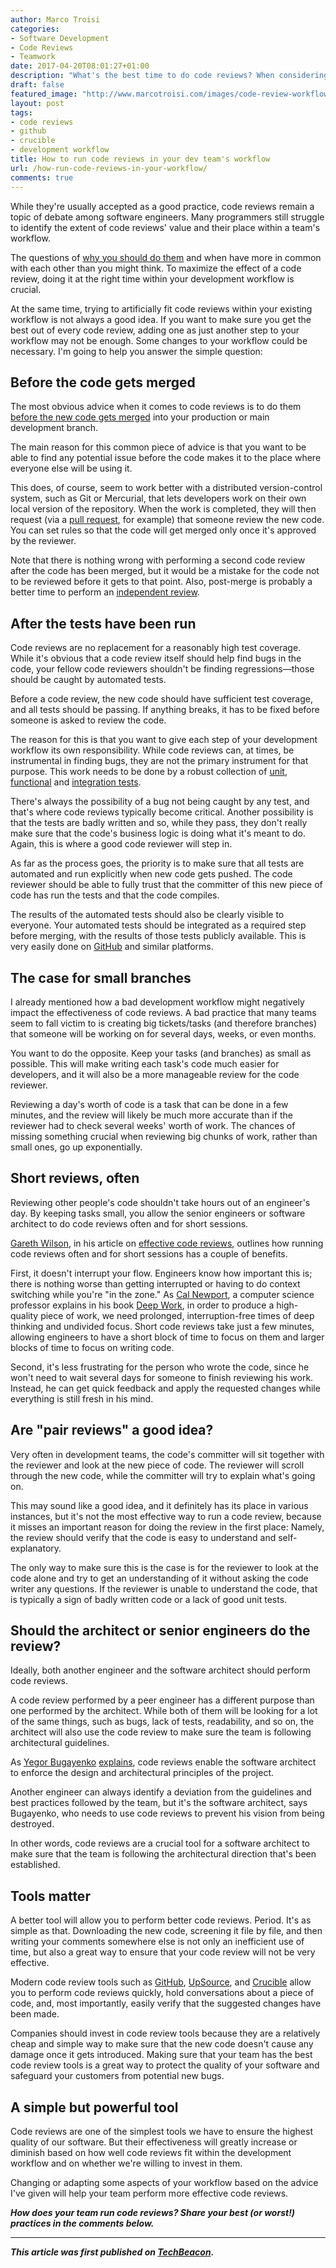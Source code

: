 ```yaml
---
author: Marco Troisi
categories:
- Software Development
- Code Reviews
- Teamwork
date: 2017-04-20T08:01:27+01:00
description: "What's the best time to do code reviews? When considering your development or DevOps workflow."
draft: false
featured_image: "http://www.marcotroisi.com/images/code-review-workflow.jpg"
layout: post
tags:
- code reviews
- github
- crucible
- development workflow
title: How to run code reviews in your dev team's workflow
url: /how-run-code-reviews-in-your-workflow/
comments: true
---
```


While they're usually accepted as a good practice, code reviews remain a topic of debate among software engineers. Many programmers still struggle to identify the extent of code reviews' value and their place within a team's workflow.

The questions of [why you should do them](http://marcotroisi.com/the-ethics-of-code-reviews/) and when have more in common with each other than you might think. To maximize the effect of a code review, doing it at the right time within your development workflow is crucial.

At the same time, trying to artificially fit code reviews within your existing workflow is not always a good idea. If you want to make sure you get the best out of every code review, adding one as just another step to your workflow may not be enough. Some changes to your workflow could be necessary. I'm going to help you answer the simple question:

## Before the code gets merged

The most obvious advice when it comes to code reviews is to do them [before the new code gets merged](http://softwareengineering.stackexchange.com/a/121665) into your production or main development branch.

The main reason for this common piece of advice is that you want to be able to find any potential issue before the code makes it to the place where everyone else will be using it.

This does, of course, seem to work better with a distributed version-control system, such as Git or Mercurial, that lets developers work on their own local version of the repository. When the work is completed, they will then request (via a [pull request](https://help.github.com/articles/about-pull-requests/), for example) that someone review the new code. You can set rules so that the code will get merged only once it's approved by the reviewer.

Note that there is nothing wrong with performing a second code review after the code has been merged, but it would be a mistake for the code not to be reviewed before it gets to that point. Also, post-merge is probably a better time to perform an [independent review](http://www.yegor256.com/2014/12/18/independent-technical-reviews.html).

## After the tests have been run

Code reviews are no replacement for a reasonably high test coverage. While it's obvious that a code review itself should help find bugs in the code, your fellow code reviewers shouldn't be finding regressions—those should be caught by automated tests.

Before a code review, the new code should have sufficient test coverage, and all tests should be passing. If anything breaks, it has to be fixed before someone is asked to review the code.

The reason for this is that you want to give each step of your development workflow its own responsibility. While code reviews can, at times, be instrumental in finding bugs, they are not the primary instrument for that purpose. This work needs to be done by a robust collection of [unit](https://en.wikipedia.org/wiki/Unit_testing), [functional](https://en.wikipedia.org/wiki/Functional_testing) and [integration tests](https://en.wikipedia.org/wiki/Integration_testing).

There's always the possibility of a bug not being caught by any test, and that's where code reviews typically become critical. Another possibility is that the tests are badly written and so, while they pass, they don't really make sure that the code's business logic is doing what it's meant to do. Again, this is where a good code reviewer will step in.

As far as the process goes, the priority is to make sure that all tests are automated and run explicitly when new code gets pushed. The code reviewer should be able to fully trust that the committer of this new piece of code has run the tests and that the code compiles.

The results of the automated tests should also be clearly visible to everyone. Your automated tests should be integrated as a required step before merging, with the results of those tests publicly available. This is very easily done on [GitHub](https://help.github.com/articles/enabling-required-status-checks/) and similar platforms.

## The case for small branches

I already mentioned how a bad development workflow might negatively impact the effectiveness of code reviews. A bad practice that many teams seem to fall victim to is creating big tickets/tasks (and therefore branches) that someone will be working on for several days, weeks, or even months.

You want to do the opposite. Keep your tasks (and branches) as small as possible. This will make writing each task's code much easier for developers, and it will also be a more manageable review for the code reviewer.

Reviewing a day's worth of code is a task that can be done in a few minutes, and the review will likely be much more accurate than if the reviewer had to check several weeks' worth of work. The chances of missing something crucial when reviewing big chunks of work, rather than small ones, go up exponentially.

## Short reviews, often

Reviewing other people's code shouldn't take hours out of an engineer's day. By keeping tasks small, you allow the senior engineers or software architect to do code reviews often and for short sessions.

[Gareth Wilson](https://twitter.com/_gw?lang=en), in his article on [effective code reviews](https://blog.fogcreek.com/effective-code-reviews-9-tips-from-a-converted-skeptic/), outlines how running code reviews often and for short sessions has a couple of benefits.

First, it doesn't interrupt your flow. Engineers know how important this is; there is nothing worse than getting interrupted or having to do context switching while you're "in the zone." As [Cal Newport](http://calnewport.com/blog/), a computer science professor explains in his book [Deep Work](https://www.amazon.com/Deep-Work-Focused-Success-Distracted-ebook/dp/B013UWFM52/ref=sr_1_1?ie=UTF8&qid=1488218902&sr=8-1&keywords=deep+work), in order to produce a high-quality piece of work, we need prolonged, interruption-free times of deep thinking and undivided focus. Short code reviews take just a few minutes, allowing engineers to have a short block of time to focus on them and larger blocks of time to focus on writing code.

Second, it's less frustrating for the person who wrote the code, since he won't need to wait several days for someone to finish reviewing his work. Instead, he can get quick feedback and apply the requested changes while everything is still fresh in his mind.

## Are "pair reviews" a good idea?

Very often in development teams, the code's committer will sit together with the reviewer and look at the new piece of code. The reviewer will scroll through the new code, while the committer will try to explain what's going on.

This may sound like a good idea, and it definitely has its place in various instances, but it's not the most effective way to run a code review, because it misses an important reason for doing the review in the first place: Namely, the review should verify that the code is easy to understand and self-explanatory.

The only way to make sure this is the case is for the reviewer to look at the code alone and try to get an understanding of it without asking the code writer any questions. If the reviewer is unable to understand the code, that is typically a sign of badly written code or a lack of good unit tests.

## Should the architect or senior engineers do the review?

Ideally, both another engineer and the software architect should perform code reviews.

A code review performed by a peer engineer has a different purpose than one performed by the architect. While both of them will be looking for a lot of the same things, such as bugs, lack of tests, readability, and so on, the architect will also use the code review to make sure the team is following architectural guidelines.

As [Yegor Bugayenko](http://www.yegor256.com/) [explains](http://www.yegor256.com/2015/05/13/two-instruments-of-software-architect.html#reviews), code reviews enable the software architect to enforce the design and architectural principles of the project.

Another engineer can always identify a deviation from the guidelines and best practices followed by the team, but it's the software architect, says Bugayenko, who needs to use code reviews to prevent his vision from being destroyed.

In other words, code reviews are a crucial tool for a software architect to make sure that the team is following the architectural direction that's been established.

## Tools matter

A better tool will allow you to perform better code reviews. Period. It's as simple as that. Downloading the new code, screening it file by file, and then writing your comments somewhere else is not only an inefficient use of time, but also a great way to ensure that your code review will not be very effective.

Modern code review tools such as [GitHub](http://marcotroisi.com/right-tools-for-programming/#code-review), [UpSource](https://www.jetbrains.com/upsource/), and [Crucible](https://www.atlassian.com/software/crucible) allow you to perform code reviews quickly, hold conversations about a piece of code, and, most importantly, easily verify that the suggested changes have been made.

Companies should invest in code review tools because they are a relatively cheap and simple way to make sure that the new code doesn't cause any damage once it gets introduced. Making sure that your team has the best code review tools is a great way to protect the quality of your software and safeguard your customers from potential new bugs.

## A simple but powerful tool

Code reviews are one of the simplest tools we have to ensure the highest quality of our software. But their effectiveness will greatly increase or diminish based on how well code reviews fit within the development workflow and on whether we're willing to invest in them.

Changing or adapting some aspects of your workflow based on the advice I've given will help your team perform more effective code reviews. 

***How does your team run code reviews? Share your best (or worst!) practices in the comments below.***

*** 

***This article was first published on [TechBeacon](https://techbeacon.com/how-run-code-reviews-your-dev-teams-workflow).***
